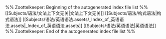 %% Zoottelkeeper: Beginning of the autogenerated index file list  %%
 [[Subjects/语法/文法上下文无关|文法上下文无关]]
 [[Subjects/语法/构式语法|构式语法]]
 [[Subjects/语法/英语语法.assets/_Index_of_英语语法.assets|_Index_of_英语语法.assets]]
 [[Subjects/语法/英语语法|英语语法]]
%% Zoottelkeeper: End of the autogenerated index file list  %%
